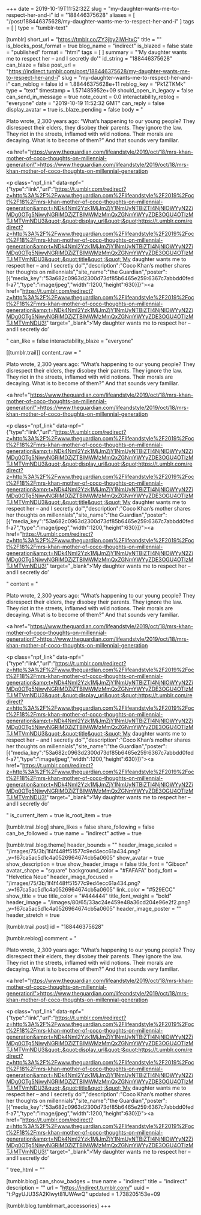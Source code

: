 +++
date = 2019-10-19T11:52:32Z
slug = "my-daughter-wants-me-to-respect-her-and-i"
id = "188446375628"
aliases = [ "/post/188446375628/my-daughter-wants-me-to-respect-her-and-i" ]
tags = [ ]
type = "tumblr-text"

[tumblr]
short_url = "https://tmblr.co/ZY3jby2lWHtxC"
title = ""
is_blocks_post_format = true
blog_name = "indirect"
is_blazed = false
state = "published"
format = "html"
tags = [ ]
summary = "'My daughter wants me to respect her – and I secretly do'"
id_string = "188446375628"
can_blaze = false
post_url = "https://indirect.tumblr.com/post/188446375628/my-daughter-wants-me-to-respect-her-and-i"
slug = "my-daughter-wants-me-to-respect-her-and-i"
can_reblog = false
id = 1.88446375628e+11
reblog_key = "Pk1ZTKMk"
type = "text"
timestamp = 1.571485952e+09
should_open_in_legacy = false
can_send_in_message = true
note_count = 0.0
interactability_reblog = "everyone"
date = "2019-10-19 11:52:32 GMT"
can_reply = false
display_avatar = true
is_blaze_pending = false
body = "<p>Plato wrote, 2,300 years ago: “What’s happening to our young people? They disrespect their elders, they disobey their parents. They ignore the law. They riot in the streets, inflamed with wild notions. Their morals are decaying. What is to become of them?” And that sounds very familiar.</p><p><a href=\"https://www.theguardian.com/lifeandstyle/2019/oct/18/mrs-khan-mother-of-coco-thoughts-on-millennial-generation\">https://www.theguardian.com/lifeandstyle/2019/oct/18/mrs-khan-mother-of-coco-thoughts-on-millennial-generation</a></p><p class=\"npf_link\" data-npf=\"{&quot;type&quot;:&quot;link&quot;,&quot;url&quot;:&quot;https://t.umblr.com/redirect?z=http%3A%2F%2Fwww.theguardian.com%2Flifeandstyle%2F2019%2Foct%2F18%2Fmrs-khan-mother-of-coco-thoughts-on-millennial-generation&amp;t=NDk4NmI2Yzk1MjJmZjY1NmUyNTBiZTI4NjNlOWYyN2ZiMDg0OTg5NiwyNGRlMDZjZTBlMWMzMmQxZGNmYWYyZDE3OGU4OTIzMTJiMTVmNDU3&quot;,&quot;display_url&quot;:&quot;https://t.umblr.com/redirect?z=http%3A%2F%2Fwww.theguardian.com%2Flifeandstyle%2F2019%2Foct%2F18%2Fmrs-khan-mother-of-coco-thoughts-on-millennial-generation&amp;t=NDk4NmI2Yzk1MjJmZjY1NmUyNTBiZTI4NjNlOWYyN2ZiMDg0OTg5NiwyNGRlMDZjZTBlMWMzMmQxZGNmYWYyZDE3OGU4OTIzMTJiMTVmNDU3&quot;,&quot;title&quot;:&quot;'My daughter wants me to respect her – and I secretly do'&quot;,&quot;description&quot;:&quot;Coco Khan’s mother shares her thoughts on millennials&quot;,&quot;site_name&quot;:&quot;the Guardian&quot;,&quot;poster&quot;:[{&quot;media_key&quot;:&quot;53a682c0963d2300d73df85b6465e259:6367c7abbdd0fedf-a7&quot;,&quot;type&quot;:&quot;image/jpeg&quot;,&quot;width&quot;:1200,&quot;height&quot;:630}]}\"><a href=\"https://t.umblr.com/redirect?z=http%3A%2F%2Fwww.theguardian.com%2Flifeandstyle%2F2019%2Foct%2F18%2Fmrs-khan-mother-of-coco-thoughts-on-millennial-generation&amp;t=NDk4NmI2Yzk1MjJmZjY1NmUyNTBiZTI4NjNlOWYyN2ZiMDg0OTg5NiwyNGRlMDZjZTBlMWMzMmQxZGNmYWYyZDE3OGU4OTIzMTJiMTVmNDU3\" target=\"_blank\">&lsquo;My daughter wants me to respect her – and I secretly do&rsquo;</a></p>"
can_like = false
interactability_blaze = "everyone"

[[tumblr.trail]]
content_raw = "<p>Plato wrote, 2,300 years ago: “What’s happening to our young people? They disrespect their elders, they disobey their parents. They ignore the law. They riot in the streets, inflamed with wild notions. Their morals are decaying. What is to become of them?” And that sounds very familiar.</p><p><a href=\"https://www.theguardian.com/lifeandstyle/2019/oct/18/mrs-khan-mother-of-coco-thoughts-on-millennial-generation\">https://www.theguardian.com/lifeandstyle/2019/oct/18/mrs-khan-mother-of-coco-thoughts-on-millennial-generation</a></p><p class=\"npf_link\" data-npf=\"{&quot;type&quot;:&quot;link&quot;,&quot;url&quot;:&quot;https://t.umblr.com/redirect?z=http%3A%2F%2Fwww.theguardian.com%2Flifeandstyle%2F2019%2Foct%2F18%2Fmrs-khan-mother-of-coco-thoughts-on-millennial-generation&amp;t=NDk4NmI2Yzk1MjJmZjY1NmUyNTBiZTI4NjNlOWYyN2ZiMDg0OTg5NiwyNGRlMDZjZTBlMWMzMmQxZGNmYWYyZDE3OGU4OTIzMTJiMTVmNDU3&quot;,&quot;display_url&quot;:&quot;https://t.umblr.com/redirect?z=http%3A%2F%2Fwww.theguardian.com%2Flifeandstyle%2F2019%2Foct%2F18%2Fmrs-khan-mother-of-coco-thoughts-on-millennial-generation&amp;t=NDk4NmI2Yzk1MjJmZjY1NmUyNTBiZTI4NjNlOWYyN2ZiMDg0OTg5NiwyNGRlMDZjZTBlMWMzMmQxZGNmYWYyZDE3OGU4OTIzMTJiMTVmNDU3&quot;,&quot;title&quot;:&quot;'My daughter wants me to respect her – and I secretly do'&quot;,&quot;description&quot;:&quot;Coco Khan’s mother shares her thoughts on millennials&quot;,&quot;site_name&quot;:&quot;the Guardian&quot;,&quot;poster&quot;:[{&quot;media_key&quot;:&quot;53a682c0963d2300d73df85b6465e259:6367c7abbdd0fedf-a7&quot;,&quot;type&quot;:&quot;image/jpeg&quot;,&quot;width&quot;:1200,&quot;height&quot;:630}]}\"><a href=\"https://t.umblr.com/redirect?z=http%3A%2F%2Fwww.theguardian.com%2Flifeandstyle%2F2019%2Foct%2F18%2Fmrs-khan-mother-of-coco-thoughts-on-millennial-generation&amp;t=NDk4NmI2Yzk1MjJmZjY1NmUyNTBiZTI4NjNlOWYyN2ZiMDg0OTg5NiwyNGRlMDZjZTBlMWMzMmQxZGNmYWYyZDE3OGU4OTIzMTJiMTVmNDU3\" target=\"_blank\">‘My daughter wants me to respect her – and I secretly do’</a></p>"
content = "<p>Plato wrote, 2,300 years ago: &ldquo;What&rsquo;s happening to our young people? They disrespect their elders, they disobey their parents. They ignore the law. They riot in the streets, inflamed with wild notions. Their morals are decaying. What is to become of them?&rdquo; And that sounds very familiar.</p><p><a href=\"https://www.theguardian.com/lifeandstyle/2019/oct/18/mrs-khan-mother-of-coco-thoughts-on-millennial-generation\">https://www.theguardian.com/lifeandstyle/2019/oct/18/mrs-khan-mother-of-coco-thoughts-on-millennial-generation</a></p><p class=\"npf_link\" data-npf=\"{&quot;type&quot;:&quot;link&quot;,&quot;url&quot;:&quot;https://t.umblr.com/redirect?z=http%3A%2F%2Fwww.theguardian.com%2Flifeandstyle%2F2019%2Foct%2F18%2Fmrs-khan-mother-of-coco-thoughts-on-millennial-generation&amp;t=NDk4NmI2Yzk1MjJmZjY1NmUyNTBiZTI4NjNlOWYyN2ZiMDg0OTg5NiwyNGRlMDZjZTBlMWMzMmQxZGNmYWYyZDE3OGU4OTIzMTJiMTVmNDU3&quot;,&quot;display_url&quot;:&quot;https://t.umblr.com/redirect?z=http%3A%2F%2Fwww.theguardian.com%2Flifeandstyle%2F2019%2Foct%2F18%2Fmrs-khan-mother-of-coco-thoughts-on-millennial-generation&amp;t=NDk4NmI2Yzk1MjJmZjY1NmUyNTBiZTI4NjNlOWYyN2ZiMDg0OTg5NiwyNGRlMDZjZTBlMWMzMmQxZGNmYWYyZDE3OGU4OTIzMTJiMTVmNDU3&quot;,&quot;title&quot;:&quot;'My daughter wants me to respect her &ndash; and I secretly do'&quot;,&quot;description&quot;:&quot;Coco Khan&rsquo;s mother shares her thoughts on millennials&quot;,&quot;site_name&quot;:&quot;the Guardian&quot;,&quot;poster&quot;:[{&quot;media_key&quot;:&quot;53a682c0963d2300d73df85b6465e259:6367c7abbdd0fedf-a7&quot;,&quot;type&quot;:&quot;image/jpeg&quot;,&quot;width&quot;:1200,&quot;height&quot;:630}]}\"><a href=\"https://t.umblr.com/redirect?z=http%3A%2F%2Fwww.theguardian.com%2Flifeandstyle%2F2019%2Foct%2F18%2Fmrs-khan-mother-of-coco-thoughts-on-millennial-generation&amp;t=NDk4NmI2Yzk1MjJmZjY1NmUyNTBiZTI4NjNlOWYyN2ZiMDg0OTg5NiwyNGRlMDZjZTBlMWMzMmQxZGNmYWYyZDE3OGU4OTIzMTJiMTVmNDU3\" target=\"_blank\">&lsquo;My daughter wants me to respect her &ndash; and I secretly do&rsquo;</a></p>"
is_current_item = true
is_root_item = true

[tumblr.trail.blog]
share_likes = false
share_following = false
can_be_followed = true
name = "indirect"
active = true

[tumblr.trail.blog.theme]
header_bounds = ""
header_image_scaled = "/images/75/3b/1f4f448ff51577c9ed4ecc61a434.png?_v=f67ca5ac5d1c4a0526964674cb5a0605"
show_avatar = true
show_description = true
show_header_image = false
title_font = "Gibson"
avatar_shape = "square"
background_color = "#FAFAFA"
body_font = "Helvetica Neue"
header_image_focused = "/images/75/3b/1f4f448ff51577c9ed4ecc61a434.png?_v=f67ca5ac5d1c4a0526964674cb5a0605"
link_color = "#529ECC"
show_title = true
title_color = "#444444"
title_font_weight = "bold"
header_image = "/images/80/65/33ac24e459e48a36cd204e96e2f2.png?_v=f67ca5ac5d1c4a0526964674cb5a0605"
header_image_poster = ""
header_stretch = true

[tumblr.trail.post]
id = "188446375628"

[tumblr.reblog]
comment = "<p>Plato wrote, 2,300 years ago: “What’s happening to our young people? They disrespect their elders, they disobey their parents. They ignore the law. They riot in the streets, inflamed with wild notions. Their morals are decaying. What is to become of them?” And that sounds very familiar.</p><p><a href=\"https://www.theguardian.com/lifeandstyle/2019/oct/18/mrs-khan-mother-of-coco-thoughts-on-millennial-generation\">https://www.theguardian.com/lifeandstyle/2019/oct/18/mrs-khan-mother-of-coco-thoughts-on-millennial-generation</a></p><p class=\"npf_link\" data-npf=\"{&quot;type&quot;:&quot;link&quot;,&quot;url&quot;:&quot;https://t.umblr.com/redirect?z=http%3A%2F%2Fwww.theguardian.com%2Flifeandstyle%2F2019%2Foct%2F18%2Fmrs-khan-mother-of-coco-thoughts-on-millennial-generation&amp;t=NDk4NmI2Yzk1MjJmZjY1NmUyNTBiZTI4NjNlOWYyN2ZiMDg0OTg5NiwyNGRlMDZjZTBlMWMzMmQxZGNmYWYyZDE3OGU4OTIzMTJiMTVmNDU3&quot;,&quot;display_url&quot;:&quot;https://t.umblr.com/redirect?z=http%3A%2F%2Fwww.theguardian.com%2Flifeandstyle%2F2019%2Foct%2F18%2Fmrs-khan-mother-of-coco-thoughts-on-millennial-generation&amp;t=NDk4NmI2Yzk1MjJmZjY1NmUyNTBiZTI4NjNlOWYyN2ZiMDg0OTg5NiwyNGRlMDZjZTBlMWMzMmQxZGNmYWYyZDE3OGU4OTIzMTJiMTVmNDU3&quot;,&quot;title&quot;:&quot;'My daughter wants me to respect her – and I secretly do'&quot;,&quot;description&quot;:&quot;Coco Khan’s mother shares her thoughts on millennials&quot;,&quot;site_name&quot;:&quot;the Guardian&quot;,&quot;poster&quot;:[{&quot;media_key&quot;:&quot;53a682c0963d2300d73df85b6465e259:6367c7abbdd0fedf-a7&quot;,&quot;type&quot;:&quot;image/jpeg&quot;,&quot;width&quot;:1200,&quot;height&quot;:630}]}\"><a href=\"https://t.umblr.com/redirect?z=http%3A%2F%2Fwww.theguardian.com%2Flifeandstyle%2F2019%2Foct%2F18%2Fmrs-khan-mother-of-coco-thoughts-on-millennial-generation&amp;t=NDk4NmI2Yzk1MjJmZjY1NmUyNTBiZTI4NjNlOWYyN2ZiMDg0OTg5NiwyNGRlMDZjZTBlMWMzMmQxZGNmYWYyZDE3OGU4OTIzMTJiMTVmNDU3\" target=\"_blank\">‘My daughter wants me to respect her – and I secretly do’</a></p>"
tree_html = ""

[tumblr.blog]
can_show_badges = true
name = "indirect"
title = "indirect"
description = ""
url = "https://indirect.tumblr.com/"
uuid = "t:PgyUJU3SA2Klwyt81UWAwQ"
updated = 1.738205153e+09

[tumblr.blog.tumblrmart_accessories]
+++

